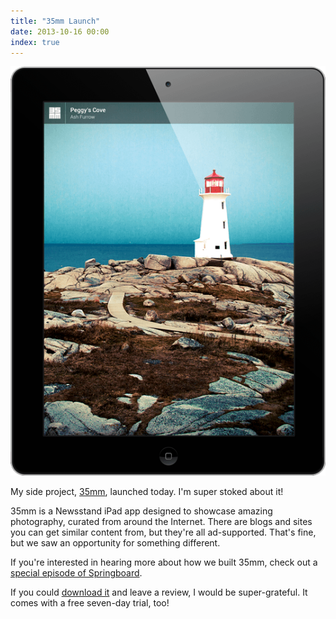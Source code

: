 ```yaml
---
title: "35mm Launch"
date: 2013-10-16 00:00
index: true
---
```


 ![](/img/import/blog/35mm-launch/504A5859A1E1495D8BBEE98DBE7009F5.png)

My side project, [35mm](http://35mm.io), launched today. I'm super stoked about it!

35mm is a Newsstand iPad app designed to showcase amazing photography, curated from around the Internet. There are blogs and sites you can get similar content from, but they're all ad-supported. That's fine, but we saw an opportunity for something different.

If you're interested in hearing more about how we built 35mm, check out a [special episode of Springboard](http://springboardshow.com/episodes/2013/10/6/35mm-with-tom-creighton).

If you could [download it](https://itunes.apple.com/ca/app/35mm/id659514572?mt=8) and leave a review, I would be super-grateful. It comes with a free seven-day trial, too!

<!-- more -->
